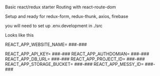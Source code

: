Basic react/redux starter
Routing with react-route-dom 

Setup and ready for redux-form, redux-thunk, axios, firebase

you will need to set up  .env.development  in ./src

Looks like this


REACT_APP_WEBSITE_NAME= ###-###

REACT_APP_API_KEY= ###-###
REACT_APP_AUTHDOMIAN= ###-###
REACT_APP_DB_URL= ###-###
REACT_APP_PROJECT_ID= ###-###
REACT_APP_STORAGE_BUCKET= ###-###
REACT_APP_MESSY_ID= ###-###

